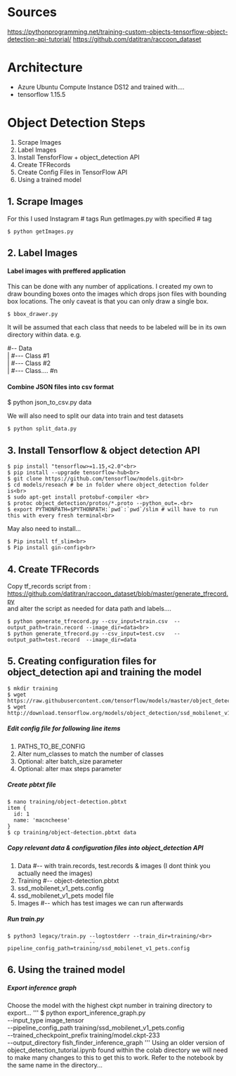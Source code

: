 # Sources
https://pythonprogramming.net/training-custom-objects-tensorflow-object-detection-api-tutorial/
https://github.com/datitran/raccoon_dataset

# Architecture
- Azure Ubuntu Compute Instance DS12 and trained with....
- tensorflow 1.15.5


# Object Detection Steps
1. Scrape Images
2. Label Images
3. Install TensforFlow + object_detection API
4. Create TFRecords
5. Create Config Files in TensorFlow API
6. Using a trained model


## 1. Scrape Images
For this I used Instagram # tags 
Run getImages.py with specified # tag
```
$ python getImages.py
```
## 2. Label Images

#### Label images with preffered application
This can be done with any number of applications. I created my own to draw bounding boxes onto the images which drops json files with bounding box locations. The only caveat is that you can only draw a single box.
```
$ bbox_drawer.py
```
It will be assumed that each class that needs to be labeled will be in its own directory within data. e.g.

#-- Data<br>
|  #--- Class #1<br>
|  #--- Class #2<br>
|  #--- Class.... #n<br> 

#### Combine JSON files into csv format
$ python json_to_csv.py data

We will also need to split our data into train and test datasets<br>
```
$ python split_data.py
```

## 3. Install Tensorflow & object detection API
```
$ pip install "tensorflow>=1.15,<2.0"<br>
$ pip install --upgrade tensorflow-hub<br>
$ git clone https://github.com/tensorflow/models.git<br>
$ cd models/reseach # be in folder where object_detection folder is<br>
$ sudo apt-get install protobuf-compiler <br>
$ protoc object_detection/protos/*.proto --python_out=.<br>
$ export PYTHONPATH=$PYTHONPATH:`pwd`:`pwd`/slim # will have to run this with every fresh terminal<br>
```

May also need to install...
```
$ Pip install tf_slim<br>
$ Pip install gin-config<br>
```

## 4. Create TFRecords
Copy tf_records script from : https://github.com/datitran/raccoon_dataset/blob/master/generate_tfrecord.py<br>
and alter the script as needed for data path and labels....<br>
```
$ python generate_tfrecord.py --csv_input=train.csv  --output_path=train.record --image_dir=data<br>
$ python generate_tfrecord.py --csv_input=test.csv   --output_path=test.record  --image_dir=data
```

## 5. Creating configuration files for object_detection api and training the model
```
$ mkdir training
$ wget https://raw.githubusercontent.com/tensorflow/models/master/object_detection/samples/configs/ssd_mobilenet_v1_pets.config
$ wget http://download.tensorflow.org/models/object_detection/ssd_mobilenet_v1_coco_11_06_2017.tar.gz
```

##### Edit config file for following line items
1. PATHS_TO_BE_CONFIG
2. Alter num_classes to match the number of classes
3. Optional: alter batch_size parameter
4. Optional: alter max steps parameter

##### Create pbtxt file
```
$ nano training/object-detection.pbtxt
item {
  id: 1
  name: 'macncheese'
}
$ cp training/object-detection.pbtxt data
```

##### Copy relevant data & configuration files into object_detection API
1. Data #-- with train.records, test.records & images (I dont think you actually need the images)
2. Training #-- object-detection.pbtxt
3. ssd_mobilenet_v1_pets.config
4. ssd_mobilenet_v1_pets model file
5. Images #-- which has test images we can run afterwards

##### Run train.py
```
$ python3 legacy/train.py --logtostderr --train_dir=training/<br>
                          --pipeline_config_path=training/ssd_mobilenet_v1_pets.config
```

## 6. Using the trained model
##### Export inference graph
Choose the model with the highest ckpt number in training directory to export...
'''
$ python export_inference_graph.py \
    --input_type image_tensor \
    --pipeline_config_path training/ssd_mobilenet_v1_pets.config \
    --trained_checkpoint_prefix training/model.ckpt-233\
    --output_directory fish_finder_inference_graph
'''
Using an older version of object_detection_tutorial.ipynb found within the colab directory we will need to make many changes to this to get this to work. Refer to the notebook by the same name in the directory...

